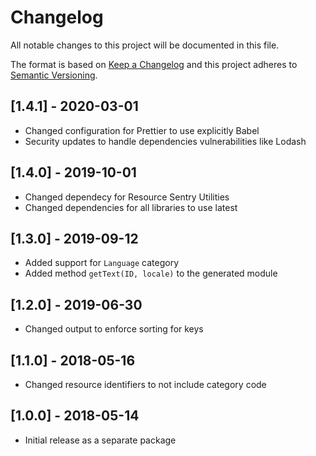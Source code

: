# Changelog

All notable changes to this project will be documented in this file.

The format is based on [Keep a Changelog](http://keepachangelog.com/en/1.0.0/)
and this project adheres to [Semantic Versioning](http://semver.org/spec/v2.0.0.html).

## [1.4.1] - 2020-03-01

- Changed configuration for Prettier to use explicitly Babel
- Security updates to handle dependencies vulnerabilities like Lodash

## [1.4.0] - 2019-10-01

- Changed dependecy for Resource Sentry Utilities
- Changed dependencies for all libraries to use latest

## [1.3.0] - 2019-09-12

- Added support for `Language` category
- Added method `getText(ID, locale)` to the generated module

## [1.2.0] - 2019-06-30

- Changed output to enforce sorting for keys

## [1.1.0] - 2018-05-16

- Changed resource identifiers to not include category code

## [1.0.0] - 2018-05-14

- Initial release as a separate package
